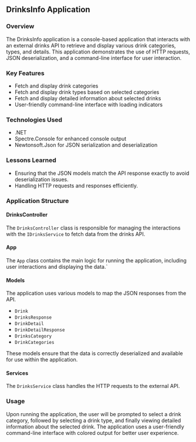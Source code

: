 ﻿## DrinksInfo Application

### Overview

The DrinksInfo application is a console-based application that interacts with an external drinks API to retrieve and display various drink categories, types, and details. This application demonstrates the use of HTTP requests, JSON deserialization, and a command-line interface for user interaction.

### Key Features

- Fetch and display drink categories
- Fetch and display drink types based on selected categories
- Fetch and display detailed information about selected drinks
- User-friendly command-line interface with loading indicators

### Technologies Used

- .NET
- Spectre.Console for enhanced console output
- Newtonsoft.Json for JSON serialization and deserialization

### Lessons Learned

- Ensuring that the JSON models match the API response exactly to avoid deserialization issues.
- Handling HTTP requests and responses efficiently.

### Application Structure

#### DrinksController

The `DrinksController` class is responsible for managing the interactions with the `IDrinksService` to fetch data from the drinks API.

#### App

The `App` class contains the main logic for running the application, including user interactions and displaying the data.`

#### Models

The application uses various models to map the JSON responses from the API.

- `Drink`
- `DrinksResponse`
- `DrinkDetail`
- `DrinkDetailResponse`
- `DrinksCategory`
- `DrinkCategories`

These models ensure that the data is correctly deserialized and available for use within the application.

#### Services

The `DrinksService` class handles the HTTP requests to the external API.

### Usage

Upon running the application, the user will be prompted to select a drink category, followed by selecting a drink type, and finally viewing detailed information about the selected drink. The application uses a user-friendly command-line interface with colored output for better user experience.